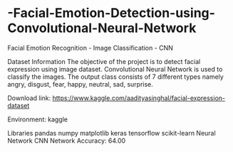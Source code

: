 # -Facial-Emotion-Detection-using-Convolutional-Neural-Network
Facial Emotion Recognition - Image Classification - CNN


Dataset Information
The objective of the project is to detect facial expression using image dataset. Convolutional Neural Network is used to classify the images. The output class consists of 7 different types namely angry, disgust, fear, happy, neutral, sad, surprise.

Download link: https://www.kaggle.com/aadityasinghal/facial-expression-dataset

Environment: kaggle

Libraries
pandas
numpy
matplotlib
keras
tensorflow
scikit-learn
Neural Network
CNN Network
Accuracy: 64.00
